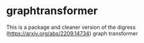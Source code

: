 # graphtransformer
This is a package and cleaner version of the digress (https://arxiv.org/abs/2209.14734) graph transformer
